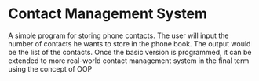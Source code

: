 # Contact Management System

A simple program for storing phone contacts. The user will input the number of contacts
he wants to store in the phone book. The output would be the list of the contacts. Once
the basic version is programmed, it can be extended to more real-world contact
management system in the final term using the concept of OOP
